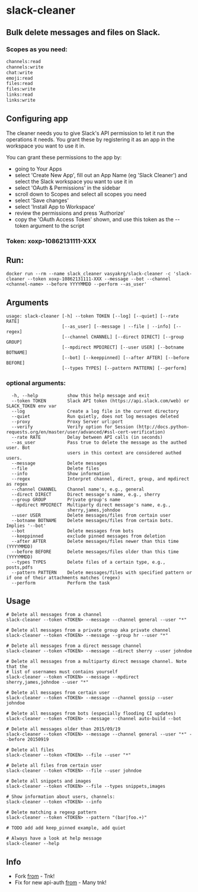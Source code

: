 # slack-cleaner

## Bulk delete messages and files on Slack.

### Scopes as you need:

```bash
channels:read
channels:write
chat:write
emoji:read
files:read
files:write
links:read
links:write
```

## Configuring app

The cleaner needs you to give Slack's API permission to let it run the operations it needs. You grant these by registering it as an app in the workspace you want to use it in.

You can grant these permissions to the app by:

- going to Your Apps
- select 'Create New App', fill out an App Name (eg 'Slack Cleaner') and select the Slack workspace you want to use it in
- select 'OAuth & Permissions' in the sidebar
- scroll down to Scopes and select all scopes you need
- select 'Save changes'
- select 'Install App to Workspace'
- review the permissions and press 'Authorize'
- copy the 'OAuth Access Token' shown, and use this token as the --token argument to the script

### Token: xoxp-10862131111-XXX

## Run:

```
docker run --rm --name slack_cleaner vasyakrg/slack-cleaner -c 'slack-cleaner --token xoxp-10862131111-XXX --message --bot --channel <channel-name> --before YYYYMMDD --perform --as_user'
```

## Arguments
```
usage: slack-cleaner [-h] --token TOKEN [--log] [--quiet] [--rate RATE]
                     [--as_user] [--message | --file | --info] [--regex]
                     [--channel CHANNEL] [--direct DIRECT] [--group GROUP]
                     [--mpdirect MPDIRECT] [--user USER] [--botname BOTNAME]
                     [--bot] [--keeppinned] [--after AFTER] [--before BEFORE]
                     [--types TYPES] [--pattern PATTERN] [--perform]
```
### optional arguments:
```
  -h, --help           show this help message and exit
  --token TOKEN        Slack API token (https://api.slack.com/web) or SLACK_TOKEN env var
  --log                Create a log file in the current directory
  --quiet              Run quietly, does not log messages deleted
  --proxy              Proxy Server url:port
  --verify             Verify option for Session (http://docs.python-requests.org/en/master/user/advanced/#ssl-cert-verification)
  --rate RATE          Delay between API calls (in seconds)
  --as_user            Pass true to delete the message as the authed user. Bot
                       users in this context are considered authed users.
  --message            Delete messages
  --file               Delete files
  --info               Show information
  --regex              Interpret channel, direct, group, and mpdirect as regex
  --channel CHANNEL    Channel name's, e.g., general
  --direct DIRECT      Direct message's name, e.g., sherry
  --group GROUP        Private group's name
  --mpdirect MPDIRECT  Multiparty direct message's name, e.g.,
                       sherry,james,johndoe
  --user USER          Delete messages/files from certain user
  --botname BOTNAME    Delete messages/files from certain bots. Implies '--bot'
  --bot                Delete messages from bots
  --keeppinned         exclude pinned messages from deletion
  --after AFTER        Delete messages/files newer than this time (YYYYMMDD)
  --before BEFORE      Delete messages/files older than this time (YYYYMMDD)
  --types TYPES        Delete files of a certain type, e.g., posts,pdfs
  --pattern PATTERN    Delete messages/files with specified pattern or if one of their attachments matches (regex)
  --perform            Perform the task
```

## Usage
```
# Delete all messages from a channel
slack-cleaner --token <TOKEN> --message --channel general --user "*"

# Delete all messages from a private group aka private channel
slack-cleaner --token <TOKEN> --message --group hr --user "*"

# Delete all messages from a direct message channel
slack-cleaner --token <TOKEN> --message --direct sherry --user johndoe

# Delete all messages from a multiparty direct message channel. Note that the
# list of usernames must contains yourself
slack-cleaner --token <TOKEN> --message --mpdirect sherry,james,johndoe --user "*"

# Delete all messages from certain user
slack-cleaner --token <TOKEN> --message --channel gossip --user johndoe

# Delete all messages from bots (especially flooding CI updates)
slack-cleaner --token <TOKEN> --message --channel auto-build --bot

# Delete all messages older than 2015/09/19
slack-cleaner --token <TOKEN> --message --channel general --user "*" --before 20150919

# Delete all files
slack-cleaner --token <TOKEN> --file --user "*"

# Delete all files from certain user
slack-cleaner --token <TOKEN> --file --user johndoe

# Delete all snippets and images
slack-cleaner --token <TOKEN> --file --types snippets,images

# Show information about users, channels:
slack-cleaner --token <TOKEN> --info

# Delete matching a regexp pattern
slack-cleaner --token <TOKEN> --pattern "(bar|foo.+)"

# TODO add add keep_pinned example, add quiet

# Always have a look at help message
slack-cleaner --help
```

## Info

- Fork [from](https://github.com/sgratzl/slack-cleaner) - Tnk!
- Fix for new api-auth [from](https://github.com/ismith/slacker/commit/8ff928c59ec77b047b7270d96936e3df7e2bc4fb) - Many tnk!
